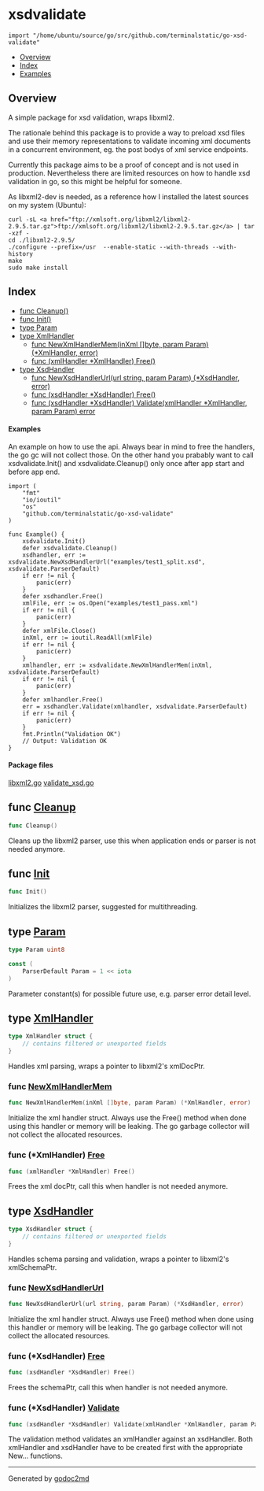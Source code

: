 

# xsdvalidate
`import "/home/ubuntu/source/go/src/github.com/terminalstatic/go-xsd-validate"`

* [Overview](#pkg-overview)
* [Index](#pkg-index)
* [Examples](#pkg-examples)

## <a name="pkg-overview">Overview</a>
A simple package for xsd validation, wraps libxml2.

The rationale behind this package is to provide a way to preload xsd files and use their memory representations to validate
incoming xml documents in a concurrent environment, eg. the post bodys of xml service endpoints.

Currently this package aims to be a proof of concept and is not used in production.
Nevertheless there are limited resources on how to handle xsd validation in go, so this might be helpful for someone.

As libxml2-dev is needed, as a reference how I installed the latest sources on my system (Ubuntu):


	curl -sL <a href="ftp://xmlsoft.org/libxml2/libxml2-2.9.5.tar.gz">ftp://xmlsoft.org/libxml2/libxml2-2.9.5.tar.gz</a> | tar -xzf -
	cd ./libxml2-2.9.5/
	./configure --prefix=/usr  --enable-static --with-threads --with-history
	make
	sudo make install




## <a name="pkg-index">Index</a>
* [func Cleanup()](#Cleanup)
* [func Init()](#Init)
* [type Param](#Param)
* [type XmlHandler](#XmlHandler)
  * [func NewXmlHandlerMem(inXml []byte, param Param) (*XmlHandler, error)](#NewXmlHandlerMem)
  * [func (xmlHandler *XmlHandler) Free()](#XmlHandler.Free)
* [type XsdHandler](#XsdHandler)
  * [func NewXsdHandlerUrl(url string, param Param) (*XsdHandler, error)](#NewXsdHandlerUrl)
  * [func (xsdHandler *XsdHandler) Free()](#XsdHandler.Free)
  * [func (xsdHandler *XsdHandler) Validate(xmlHandler *XmlHandler, param Param) error](#XsdHandler.Validate)

#### <a name="pkg-examples">Examples</a>
An example on how to use the api.
Always bear in mind to free the handlers, the go gc will not collect those.
On the other hand you prabably want to call xsdvalidate.Init() and xsdvalidate.Cleanup() only once after app start and before app end.


	import (
		"fmt"
		"io/ioutil"
		"os"
		"github.com/terminalstatic/go-xsd-validate"
	)

	func Example() {
		xsdvalidate.Init()
		defer xsdvalidate.Cleanup()
		xsdhandler, err := xsdvalidate.NewXsdHandlerUrl("examples/test1_split.xsd", xsdvalidate.ParserDefault)
		if err != nil {
			panic(err)
		}
		defer xsdhandler.Free()
		xmlFile, err := os.Open("examples/test1_pass.xml")
		if err != nil {
			panic(err)
		}
		defer xmlFile.Close()
		inXml, err := ioutil.ReadAll(xmlFile)
		if err != nil {
			panic(err)
		}
		xmlhandler, err := xsdvalidate.NewXmlHandlerMem(inXml, xsdvalidate.ParserDefault)
		if err != nil {
			panic(err)
		}
		defer xmlhandler.Free()
		err = xsdhandler.Validate(xmlhandler, xsdvalidate.ParserDefault)
		if err != nil {
			panic(err)
		}
		fmt.Println("Validation OK")
		// Output: Validation OK
	}

#### <a name="pkg-files">Package files</a>
[libxml2.go](/libxml2.go) [validate_xsd.go](/validate_xsd.go) 





## <a name="Cleanup">func</a> [Cleanup](/validate_xsd.go?s=1251:1265#L37)
``` go
func Cleanup()
```
Cleans up the libxml2 parser, use this when application ends or parser is not needed anymore.



## <a name="Init">func</a> [Init](/validate_xsd.go?s=1075:1086#L31)
``` go
func Init()
```
Initializes the libxml2 parser, suggested for multithreading.




## <a name="Param">type</a> [Param](/validate_xsd.go?s=867:883#L23)
``` go
type Param uint8
```

``` go
const (
    ParserDefault Param = 1 << iota
)
```
Parameter constant(s) for possible future use, e.g. parser error detail level.










## <a name="XmlHandler">type</a> [XmlHandler](/libxml2.go?s=3907:3953#L174)
``` go
type XmlHandler struct {
    // contains filtered or unexported fields
}
```
Handles xml parsing, wraps a pointer to libxml2's xmlDocPtr.







### <a name="NewXmlHandlerMem">func</a> [NewXmlHandlerMem](/validate_xsd.go?s=1531:1600#L45)
``` go
func NewXmlHandlerMem(inXml []byte, param Param) (*XmlHandler, error)
```
Initialize the xml handler struct.
Always use the Free() method when done using this handler or memory will be leaking.
The go garbage collector will not collect the allocated resources.





### <a name="XmlHandler.Free">func</a> (\*XmlHandler) [Free](/validate_xsd.go?s=2778:2814#L78)
``` go
func (xmlHandler *XmlHandler) Free()
```
Frees the xml docPtr, call this when handler is not needed anymore.




## <a name="XsdHandler">type</a> [XsdHandler](/libxml2.go?s=3789:3841#L169)
``` go
type XsdHandler struct {
    // contains filtered or unexported fields
}
```
Handles schema parsing and validation, wraps a pointer to libxml2's xmlSchemaPtr.







### <a name="NewXsdHandlerUrl">func</a> [NewXsdHandlerUrl](/validate_xsd.go?s=1862:1929#L53)
``` go
func NewXsdHandlerUrl(url string, param Param) (*XsdHandler, error)
```
Initialize the xml handler struct.
Always use Free() method when done using this handler or memory will be leaking.
The go garbage collector will not collect the allocated resources.





### <a name="XsdHandler.Free">func</a> (\*XsdHandler) [Free](/validate_xsd.go?s=2638:2674#L73)
``` go
func (xsdHandler *XsdHandler) Free()
```
Frees the schemaPtr, call this when handler is not needed anymore.




### <a name="XsdHandler.Validate">func</a> (\*XsdHandler) [Validate](/validate_xsd.go?s=2170:2251#L60)
``` go
func (xsdHandler *XsdHandler) Validate(xmlHandler *XmlHandler, param Param) error
```
The validation method validates an xmlHandler against an xsdHandler.
Both xmlHandler and xsdHandler have to be created first with the appropriate New... functions.








- - -
Generated by [godoc2md](http://godoc.org/github.com/davecheney/godoc2md)
